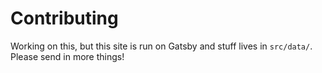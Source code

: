 # Contributing

Working on this, but this site is run on Gatsby and stuff lives in `src/data/`. Please send in more things! 